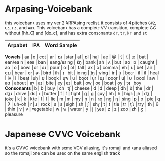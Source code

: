 # Arpasing-Voicebank
this voicebank uses my ver 2 ARPAsing reclist, it consists of 4 pitches `G#2`, `C3`, `F3`, and `A#3`. This voicebank has a complete VV transition, complete CC without [hh_C] and [dx_c], and has extra consonants `dr`, `tr`, `kr`, and `st`

| Arpabet | IPA | Word Sample |
| ------------- | ------------- | ------------- |
**Vowels**
| aa  | ɑ  | cot
| ar  | ɒɹ  | star
| al  |  ɒl | hall
| ae  | @  | {  | {  | æ  | bat
| ean/ea n  | eən  | ban
| eang/ea ng | ɛ̃ŋ  | bank
| ah  | ʌ  | but
| ao  | ɒ  | caught
| ao  | o  | bowl
| or  | ɔɹ  | pour
| ol  | ɔl | fall
| ax  | ə  | comma
| eh  | ɛ  | bet
| air  | eɪɹ  | bear
| er  | ə˞  | bird
| ih | ɪ  | bit
| ix ng | ɪ̃ŋ  | wing
| ir | iɹ  | beer
| il | il | heal
| iy  | i  | beat
| uh  | ʊ  | book
| uw  | u  | boot
| ur  | ʊɹ  | poor
| ul  |  ʊl | pool
| aw  | aʊ  | about
| ay  | aɪ  | bite
| ey  | eɪ  | bait
| ow  | oʊ  | boat
| oy  | ɔɪ  | boy
**Consonants**
| b  | b  | buy
| ch  | tʃ  | cheese
| d  | d  | deep
| dh  | ð  | the
| dr | dʒɹ | drive
| dx  | ɾ  | butter
| f  | f  | fight
| g | g  | guy
| hh  | h  | high
| jh  | dʒ  | joke
| k  | k  | kite
| l  | l  | lie
| m  | m  | my
| n  | n  | no
| ng  | ŋ  | sing
| p  | p  | pie
| q  | ʔ  | uh-oh
| r  | ɹ  | rock
| s  | s  | sigh
| sh  | ʃ  | shy
| t  | t  | tie
| tr | tʃɹ | try
| th | θ  | thin
| v  | v  | vegetable
| w  | w  | water
| y  | j  | yes
| z  | z  | zoo
| zh | ʒ  | pleasure

# Japanese CVVC Voicebank
it's a CVVC voicebank with some VCV aliasing, it's romaji and kana aliased so the romaji one can be used on the same english track

